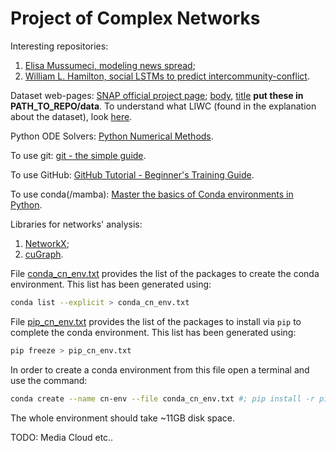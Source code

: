 # Project of Complex Networks

Interesting repositories:

1. [Elisa Mussumeci, modeling news spread](https://github.com/elisamussumeci/modeling-news-spread);
2. [William L. Hamilton, social LSTMs to predict intercommunity-conflict](https://github.com/williamleif/social-lstm).

Dataset web-pages: [SNAP official project page](http://snap.stanford.edu/conflict/); [body](https://snap.stanford.edu/data/soc-redditHyperlinks-body.tsv), [title](https://snap.stanford.edu/data/soc-redditHyperlinks-title.tsv) **put these in PATH_TO_REPO/data**.
To understand what LIWC (found in the explanation about the dataset), look [here](https://www2.fgw.vu.nl/werkbanken/dighum/tools/tool_list/liwc.php).

Python ODE Solvers: [Python Numerical Methods](https://pythonnumericalmethods.berkeley.edu/notebooks/chapter22.06-Python-ODE-Solvers.html).

To use git: [git - the simple guide](https://rogerdudler.github.io/git-guide/).

To use GitHub: [GitHub Tutorial - Beginner's Training Guide](https://www.youtube.com/watch?v=iv8rSLsi1xo).

To use conda(/mamba): [Master the basics of Conda environments in Python](https://www.youtube.com/watch?v=1VVCd0eSkYc).

Libraries for networks' analysis:

1. [NetworkX](https://networkx.org/);
2. [cuGraph](https://github.com/rapidsai/cugraph).

File [conda_cn_env.txt](https://github.com/relogu/cn_project/blob/master/conda_cn_env.txt) provides the list of the packages to create the conda environment.
This list has been generated using:

```bash
conda list --explicit > conda_cn_env.txt
```

File [pip_cn_env.txt](https://github.com/relogu/cn_project/blob/master/pip_cn_env.txt) provides the list of the packages to install via `pip` to complete the conda environment.
This list has been generated using:

```bash
pip freeze > pip_cn_env.txt
```

In order to create a conda environment from this file open a terminal and use the command:

```bash
conda create --name cn-env --file conda_cn_env.txt #; pip install -r pip_cn_env.txt ## pip is no more needed actually
```

The whole environment should take ~11GB disk space.

TODO: Media Cloud etc..
